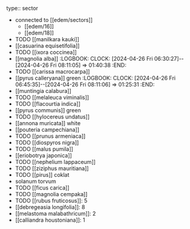 type:: sector

- connected to [[edem/sectors]]
	- [[edem/16]]
	- [[edem/18]]
- TODO [[manilkara kauki]]
- [[casuarina equisetifolia]]
- TODO [[ixora coccinea]]
- [[magnolia alba]]
  :LOGBOOK:
  CLOCK: [2024-04-26 Fri 06:30:27]--[2024-04-26 Fri 08:11:05] =>  01:40:38
  :END:
- TODO [[carissa macrocarpa]]
- [[pyrus calleryana]] green
  :LOGBOOK:
  CLOCK: [2024-04-26 Fri 06:45:35]--[2024-04-26 Fri 08:11:06] =>  01:25:31
  :END:
- [[muntingia calabura]]
- TODO [[melaleuca viminalis]]
- TODO [[flacourtia indica]]
- [[pyrus communis]] green
- TODO [[hylocereus undatus]]
- [[annona muricata]] white
- [[pouteria campechiana]]
- TODO [[prunus armeniaca]]
- TODO [[diospyros nigra]]
- TODO [[malus pumila]]
- [[eriobotrya japonica]]
- TODO [[nephelium lappaceum]]
- TODO [[ziziphus mauritiana]]
- TODO [[pirus]] coklat
- solanum torvum
- TODO [[ficus carica]]
- TODO [[magnolia cempaka]]
- TODO [[rubus fruticosus]]: 5
- [[debregeasia longifolia]]: 8
- [[melastoma malabathricum]]: 2
- [[calliandra houstoniana]]: 1